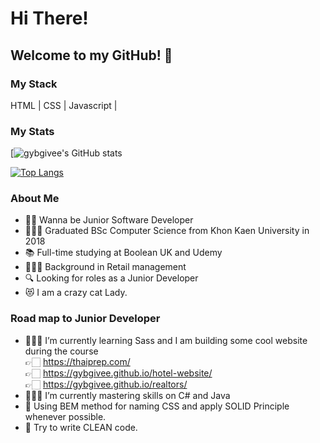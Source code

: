 # Hi There!

## Welcome to my GitHub! 🙏

### My Stack
HTML | CSS | Javascript | 

### My Stats
[![gybgivee's GitHub stats](https://github-readme-stats.vercel.app/api?username=gybgivee&theme=cobalt&show_icons=true)

[![Top Langs](https://github-readme-stats.vercel.app/api/top-langs/?username=gybgivee&layout=demo&theme=cobalt&show_icons=true)](https://github.com/gybgivee/github-readme-stats)

### About Me
- 🙋🏻 Wanna be Junior Software Developer 
- 👩🏻‍🎓 Graduated BSc Computer Science from Khon Kaen University in 2018
- 📚 Full-time studying at Boolean UK and Udemy
- 👷🏻‍♀️ Background in Retail management
- 🔍 Looking for roles as a Junior Developer
- 😻 I am a crazy cat Lady.

### Road map to Junior Developer
- 👩🏻‍💻 I’m currently learning Sass and I am building some cool website during the course<br />
    👉🏻 https://thaiprep.com/ <br />
    👉🏻 https://gybgivee.github.io/hotel-website/ <br />
    👉🏻 https://gybgivee.github.io/realtors/
- 🏄🏽‍♀️ I’m currently mastering skills on C# and Java  
- 📝 Using BEM method for naming CSS and apply SOLID Principle whenever possible.
- 📝 Try to write CLEAN code.



